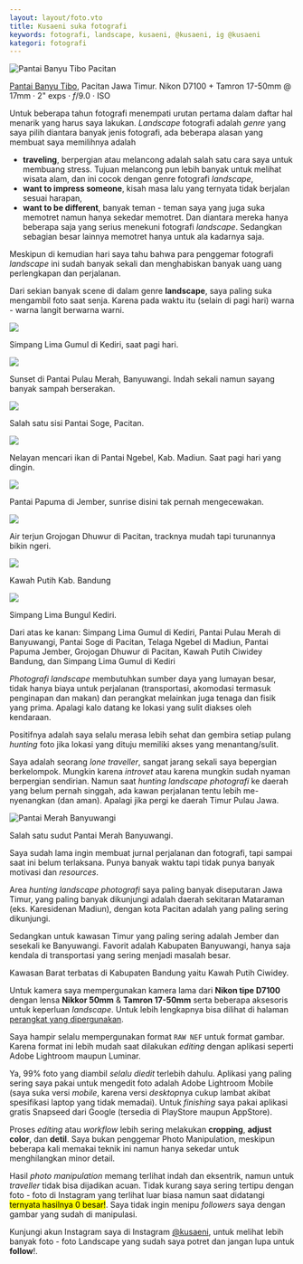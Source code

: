 ```yaml
---
layout: layout/foto.vto
title: Kusaeni suka fotografi
keywords: fotografi, landscape, kusaeni, @kusaeni, ig @kusaeni
kategori: fotografi
---
```


 <img class="herokus" src="https://ik.imagekit.io/hjse9uhdjqd/DSC_1096_plzp8PY5F.jpg" alt="Pantai Banyu Tibo Pacitan" />
 <p class="sidenote"><a href="https://goo.gl/maps/h4tk2fCnU7SG5Dhh8" title="Pantai Banyu Tibo Pacitan">Pantai Banyu Tibo</a>, Pacitan Jawa Timur. Nikon D7100 + Tamron 17-50mm @ 17mm &middot; 2" exps &middot; <em>f</em>/9.0 &middot; ISO

Untuk beberapa tahun fotografi menempati urutan pertama dalam daftar hal menarik yang harus saya lakukan. <i>Landscape</i> fotografi adalah <em>genre</em> yang saya pilih diantara banyak jenis fotografi, ada beberapa alasan yang membuat saya memilihnya adalah

- **traveling**, berpergian atau melancong adalah salah satu cara saya untuk membuang stress. Tujuan melancong pun lebih banyak untuk melihat wisata alam, dan ini cocok dengan genre fotografi _landscape_,
- **want to impress someone**, kisah masa lalu yang ternyata tidak berjalan sesuai harapan,
- **want to be different**, banyak teman - teman saya yang juga suka memotret namun hanya sekedar memotret. Dan diantara mereka hanya beberapa saja yang serius menekuni fotografi _landscape_. Sedangkan sebagian besar lainnya memotret hanya untuk ala kadarnya saja.

 <p class="sidenote">Meskipun di kemudian hari saya tahu bahwa para penggemar fotografi <i>landscape</i> ini sudah banyak sekali dan menghabiskan banyak uang uang perlengkapan dan perjalanan.</p>

Dari sekian banyak scene di dalam genre **landscape**, saya paling suka mengambil foto saat senja. Karena pada waktu itu (selain di pagi hari) warna - warna langit berwarna warni.

  <div class="gals">
        <div class="flex-1 text-center">
            <img class="w-full"
                src="https://ik.imagekit.io/hjse9uhdjqd/tr:n-kus_ig/Simpang_Lima_Gumul_Kediri_2FUwOs7PdfS.jpg" />
        </div>
        <aside class="image">
            <p>Simpang Lima Gumul di Kediri, saat pagi hari.</p>
        </aside>
        <div class="flex-1 text-center">
            <img class="w-full"
                src="https://ik.imagekit.io/hjse9uhdjqd/tr:n-kus_ig/Senja_di_pantai_Pulau_Merah_Banyuwangi_xtPX8DzlBi4.jpg" />
        </div>
        <aside class="image">
            <p>Sunset di Pantai Pulau Merah, Banyuwangi. Indah sekali namun sayang banyak sampah berserakan.</p>
        </aside>
        <div class="flex-1 text-center">
            <img class="w-full"
                src="https://ik.imagekit.io/hjse9uhdjqd/tr:n-kus_ig/Pantai_Soge_Pacitan_FodVQOzTgfJa.jpg" />
        </div>
         <aside class="image">
            <p>Salah satu sisi Pantai Soge, Pacitan.</p>
        </aside>
        <div class="flex-1 text-center">
            <img class="w-full" src="https://ik.imagekit.io/hjse9uhdjqd/tr:n-kus_ig/D71_0358_GCefsTMTp.jpg" />
        </div>
        <aside class="image">
            <p>Nelayan mencari ikan di Pantai Ngebel, Kab. Madiun. Saat pagi hari yang dingin.</p>
        </aside>
    </div>
    <div class="gals">
        <div class="flex-1 text-center">
            <img class="w-full"
                src="https://ik.imagekit.io/hjse9uhdjqd/tr:n-kus_ig/papuma_USMES_4Oj.jpg" />
        </div>
        <aside class="image">
            <p>Pantai Papuma di Jember, sunrise disini tak pernah mengecewakan.</p>
        </aside>
        <div class="flex-1 text-center">
            <img class="w-full"
                src="https://ik.imagekit.io/hjse9uhdjqd/tr:n-kus_ig/Air_Terjun_Grojogan_Dhuwur_Pacitan_91GVhGsH0xJZ.jpg" />
            </div>
            <aside class="image">
            <p>Air terjun Grojogan Dhuwur di Pacitan, tracknya mudah tapi turunannya bikin ngeri.</p>
        </aside>
        <div class="flex-1 text-center">
            <img class="w-full"
                src="https://ik.imagekit.io/hjse9uhdjqd/tr:n-kus_ig/kawah_putih_ciwidey_pXP7wSutdw.jpg" />
        </div>
        <aside class="image">
            <p>Kawah Putih Kab. Bandung</p>
        </aside>
        <div class="flex-1 text-center">
            <img class="w-full"
                src="https://ik.imagekit.io/hjse9uhdjqd/tr:n-kus_ig/f3d62349ad6d8500ba324aa690fb49fc_DVQrvZTOX.jpg" />
        </div>
        <aside class="image">
            <p>Simpang Lima Bungul Kediri.</p>
        </aside>
    </div>

  <p class="sidenote">Dari atas ke kanan: Simpang Lima Gumul di Kediri, Pantai Pulau Merah di Banyuwangi, Pantai Soge di Pacitan, Telaga Ngebel di Madiun, Pantai Papuma Jember, Grojogan Dhuwur di Pacitan, Kawah Putih Ciwidey Bandung, dan Simpang Lima Gumul di Kediri</a>

_Photografi landscape_ membutuhkan sumber daya yang lumayan besar, tidak hanya biaya untuk perjalanan (transportasi, akomodasi termasuk penginapan dan makan) dan perangkat melainkan juga tenaga dan fisik yang prima. Apalagi kalo datang ke lokasi yang sulit diakses oleh kendaraan.

Positifnya adalah saya selalu merasa lebih sehat dan gembira setiap pulang _hunting_ foto jika lokasi yang dituju memiliki akses yang menantang/sulit.

Saya adalah seorang _lone traveller_, sangat jarang sekali saya bepergian berkelompok. Mungkin karena _introvet_ atau karena mungkin sudah nyaman berpergian sendirian. Namun saat _hunting landscape photografi_ ke daerah yang belum pernah singgah, ada kawan perjalanan tentu lebih me-nyenangkan (dan aman). Apalagi jika pergi ke daerah Timur Pulau Jawa.

  <div class="galsX">
        <img class="img_lone" src="https://ik.imagekit.io/hjse9uhdjqd/Pantai_Pulau_Merah_Banyuwangi_4n9WLrg_Bz.jpg" alt="Pantai Merah Banyuwangi">
        <aside class="image">
            <p>Salah satu sudut Pantai Merah Banyuwangi.</p>
        </aside>
        <div class="flex-1">
            <p class="img-sidenote">Saya sudah lama ingin membuat jurnal perjalanan dan fotografi, tapi sampai saat ini belum terlaksana. Punya banyak waktu tapi tidak punya banyak motivasi dan <i>resources</i>.</p>
            <p class="img-sidenote">Area <i>hunting landscape photografi</i> saya paling banyak diseputaran Jawa Timur, yang paling banyak dikunjungi adalah daerah sekitaran Mataraman (eks. Karesidenan Madiun), dengan kota Pacitan adalah yang paling sering dikunjungi.
            </p>
            <p class="img-sidenote">Sedangkan untuk kawasan Timur yang paling sering adalah Jember dan sesekali ke Banyuwangi. Favorit adalah Kabupaten Banyuwangi, hanya saja kendala di transportasi  yang sering menjadi masalah besar.
            </p>
            <p class="img-sidenote">Kawasan Barat terbatas di Kabupaten Bandung yaitu Kawah Putih Ciwidey. </p>
        </div>
  </div>

Untuk kamera saya mempergunakan kamera lama dari **Nikon tipe D7100** dengan lensa **Nikkor 50mm** & **Tamron 17-50mm** serta beberapa aksesoris untuk keperluan _landscape_. Untuk lebih lengkapnya bisa dilihat di halaman [perangkat yang dipergunakan](/tentang#fotografi).

Saya hampir selalu mempergunakan format `RAW NEF` untuk format gambar. Karena format ini lebih mudah saat dilakukan _editing_ dengan aplikasi seperti Adobe Lightroom maupun Luminar.

Ya, 99% foto yang diambil _selalu diedit_ terlebih dahulu. Aplikasi yang paling sering saya pakai untuk mengedit foto adalah Adobe Lightroom Mobile (saya suka versi _mobile_, karena versi *desktop*nya cukup lambat akibat spesifikasi laptop yang tidak memadai). Untuk _finishing_ saya pakai aplikasi gratis Snapseed dari Google (tersedia di PlayStore maupun AppStore).

Proses _editing_ atau _workflow_ lebih sering melakukan **cropping**, **adjust color**, dan **detil**. Saya bukan penggemar Photo Manipulation, meskipun beberapa kali memakai teknik ini namun hanya sekedar untuk menghilangkan minor detail.

Hasil _photo manipulation_ memang terlihat indah dan eksentrik, namun untuk _traveller_ tidak bisa dijadikan acuan. Tidak kurang saya sering tertipu dengan foto - foto di Instagram yang terlihat luar biasa namun saat didatangi <mark>ternyata hasilnya 0 besar!</mark>. Saya tidak ingin menipu _followers_ saya dengan gambar yang sudah di manipulasi.

Kunjungi akun Instagram saya di Instagram <a class="font-sans font-semibold text-red-600 no-underline hover:no-underline" href="https://instagram.com/kusaeni">@kusaeni</a>, untuk melihat lebih banyak foto - foto Landscape</strong> yang sudah saya potret dan jangan lupa untuk <strong>follow</strong>!.
